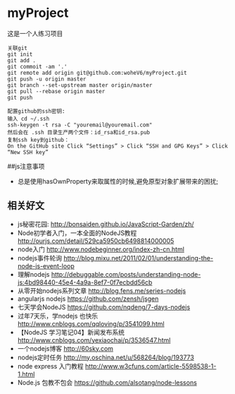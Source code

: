 # myProject
这是一个人练习项目
```
关联git
git init
git add .
git commoit -am '.'
git remote add origin git@github.com:woheV6/myProject.git
git push -u origin master
git branch --set-upstream master origin/master
git pull --rebase origin master
git push 
```
```
配置github的ssh密钥:
输入 cd ~/.ssh
ssh-keygen -t rsa -C "youremail@youremail.com"
然后会在 .ssh 目录生产两个文件：id_rsa和id_rsa.pub
复制ssh key到github：
On the GitHub site Click “Settings” > Click “SSH and GPG Keys” > Click “New SSH key”
```

##js注意事项
- 总是使用hasOwnProperty来取属性的时候,避免原型对象扩展带来的困扰;
## 相关好文
- js秘密花园: http://bonsaiden.github.io/JavaScript-Garden/zh/
- Node初学者入门，一本全面的NodeJS教程 http://ourjs.com/detail/529ca5950cb6498814000005
- node入门 http://www.nodebeginner.org/index-zh-cn.html
- nodejs事件轮询 http://blog.mixu.net/2011/02/01/understanding-the-node-js-event-loop
- 理解nodejs http://debuggable.com/posts/understanding-node-js:4bd98440-45e4-4a9a-8ef7-0f7ecbdd56cb
- 从零开始nodejs系列文章 http://blog.fens.me/series-nodejs
- angularjs nodejs 	https://github.com/zensh/jsgen
- 七天学会NodeJS 	https://github.com/nqdeng/7-days-nodejs
- 过年7天乐，学nodejs 也快乐 http://www.cnblogs.com/qqloving/p/3541099.html
- 【NodeJS 学习笔记04】新闻发布系统 http://www.cnblogs.com/yexiaochai/p/3536547.html
- 一个nodejs博客 	http://60sky.com
- nodejs定时任务 	http://my.oschina.net/u/568264/blog/193773
- node express 入门教程 	http://www.w3cfuns.com/article-5598538-1-1.html
- Node.js 包教不包会 https://github.com/alsotang/node-lessons
